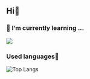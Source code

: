 ## Hi👋

<!--
**bbbbbean/bbbbbean** is a ✨ _special_ ✨ repository because its `README.md` (this file) appears on your GitHub profile.

Here are some ideas to get you started:

- 🔭 I’m currently working on ...
- 🌱 I’m currently learning ...
- 👯 I’m looking to collaborate on ...
- 🤔 I’m looking for help with ...
- 💬 Ask me about ...
- 📫 How to reach me: ...
- 😄 Pronouns: ...
- ⚡ Fun fact: ...
-->
### 🌱 I’m currently learning ...
<p align="left">
  <a href="https://skillicons.dev">
    <img src="https://skillicons.dev/icons?i=html,css,js,java,py,ai,ps" />
  </a>
</p>

### Used languages💬

![Top Langs](https://github-readme-stats.vercel.app/api/top-langs/?username=bbbbbean&layout=compact)

